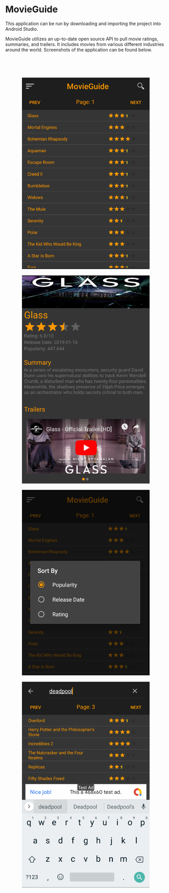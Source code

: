 # MovieGuide
This application can be run by downloading and importing the project into Android Studio.

MovieGuide utilizes an up-to-date open source API to pull movie ratings, summaries, and trailers. It includes movies from various different industries around the world. Screenshots of the application can be found below.

<br>
<br>
<br>
<p align="center">
<img src="homepage.png" alt="homepage_screenshot" width="400"/>
<br>
<br>
<img src="infoview.png" alt="infoview_screenshot" width="400"/>
<br>
<br>
<img src="sortby.png" alt="sortby_screenshot" width="400"/>
<br>
<br>
<img src="search.png" alt="search_screenshot" width="400"/>
</p>
